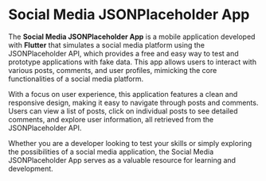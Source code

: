 <h1>Social Media JSONPlaceholder App</h1>

<p>
    The <strong>Social Media JSONPlaceholder App</strong> is a mobile application developed with <strong>Flutter</strong> 
    that simulates a social media platform using the JSONPlaceholder API, which provides a free and easy way to 
    test and prototype applications with fake data. This app allows users to interact with various posts, comments, 
    and user profiles, mimicking the core functionalities of a social media platform.
</p>

<p>
    With a focus on user experience, this application features a clean and responsive design, making it easy to 
    navigate through posts and comments. Users can view a list of posts, click on individual posts to see detailed 
    comments, and explore user information, all retrieved from the JSONPlaceholder API. 
</p>

<p>
    Whether you are a developer looking to test your skills or simply exploring the possibilities of a social media 
    application, the Social Media JSONPlaceholder App serves as a valuable resource for learning and development.
</p>
